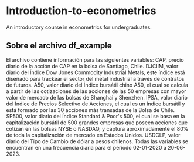 # Introduction-to-econometrics
 An introductory course in econometrics for undergraduates.
 
## Sobre el archivo **df_example**
El archivo contiene información para las siguientes variables:
CAP, precio diario de la acción de CAP en la bolsa de Santiago, Chile.
DJCIIM, valor diario del Índice Dow Jones Commodity Industrial Metals, este índice está diseñado para trackear el sector del metal industrial a través de contratos de futuros.
A50, valor diario del Índice bursátil chino A50, el cual se calcula a partir de las cotizaciones de las acciones de las 50 empresas con mayor valor de mercado de las bolsas de Shanghai y Shenzhen.
IPSA, valor diario del Índice de Precios Selectivo de Acciones, el cual es un índice bursátil y está formado por las 30 acciones más transadas de la Bolsa de Chile.
SP500, valor diario del Índice Standard & Poor's 500, el cual se basa en la capitalización bursátil de 500 grandes empresas que poseen acciones que cotizan en las bolsas NYSE o NASDAQ, y captura aproximadamente el 80% de toda la capitalización de mercado en Estados Unidos.
USDCLP, valor diario del Tipo de Cambio de dólar a pesos chilenos.
Todas las variables se encuentran en una frecuencia diaria para el periodo 02-01-2020 a 20-06-2023.

